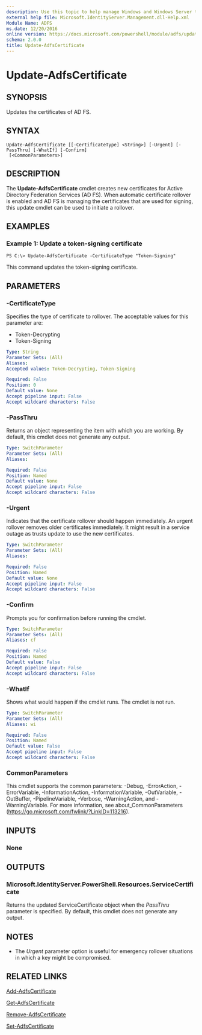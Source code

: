 ```yaml
---
description: Use this topic to help manage Windows and Windows Server technologies with Windows PowerShell.
external help file: Microsoft.IdentityServer.Management.dll-Help.xml
Module Name: ADFS
ms.date: 12/20/2016
online version: https://docs.microsoft.com/powershell/module/adfs/update-adfscertificate?view=windowsserver2019-ps&wt.mc_id=ps-gethelp
schema: 2.0.0
title: Update-AdfsCertificate
---
```


# Update-AdfsCertificate

## SYNOPSIS
Updates the certificates of AD FS.

## SYNTAX

```
Update-AdfsCertificate [[-CertificateType] <String>] [-Urgent] [-PassThru] [-WhatIf] [-Confirm]
 [<CommonParameters>]
```

## DESCRIPTION
The **Update-AdfsCertificate** cmdlet creates new certificates for Active Directory Federation Services (AD FS).
When automatic certificate rollover is enabled and AD FS is managing the certificates that are used for signing, this update cmdlet can be used to initiate a rollover.

## EXAMPLES

### Example 1: Update a token-signing certificate
```
PS C:\> Update-AdfsCertificate -CertificateType "Token-Signing"
```

This command updates the token-signing certificate.

## PARAMETERS

### -CertificateType
Specifies the type of certificate to rollover.
The acceptable values for this parameter are:

- Token-Decrypting
- Token-Signing

```yaml
Type: String
Parameter Sets: (All)
Aliases: 
Accepted values: Token-Decrypting, Token-Signing

Required: False
Position: 0
Default value: None
Accept pipeline input: False
Accept wildcard characters: False
```

### -PassThru
Returns an object representing the item with which you are working.
By default, this cmdlet does not generate any output.

```yaml
Type: SwitchParameter
Parameter Sets: (All)
Aliases: 

Required: False
Position: Named
Default value: None
Accept pipeline input: False
Accept wildcard characters: False
```

### -Urgent
Indicates that the certificate rollover should happen immediately.
An urgent rollover removes older certificates immediately.
It might result in a service outage as trusts update to use the new certificates.

```yaml
Type: SwitchParameter
Parameter Sets: (All)
Aliases: 

Required: False
Position: Named
Default value: None
Accept pipeline input: False
Accept wildcard characters: False
```

### -Confirm
Prompts you for confirmation before running the cmdlet.

```yaml
Type: SwitchParameter
Parameter Sets: (All)
Aliases: cf

Required: False
Position: Named
Default value: False
Accept pipeline input: False
Accept wildcard characters: False
```

### -WhatIf
Shows what would happen if the cmdlet runs.
The cmdlet is not run.

```yaml
Type: SwitchParameter
Parameter Sets: (All)
Aliases: wi

Required: False
Position: Named
Default value: False
Accept pipeline input: False
Accept wildcard characters: False
```

### CommonParameters
This cmdlet supports the common parameters: -Debug, -ErrorAction, -ErrorVariable, -InformationAction, -InformationVariable, -OutVariable, -OutBuffer, -PipelineVariable, -Verbose, -WarningAction, and -WarningVariable. For more information, see about_CommonParameters (https://go.microsoft.com/fwlink/?LinkID=113216).

## INPUTS

### None

## OUTPUTS

### Microsoft.IdentityServer.PowerShell.Resources.ServiceCertificate

Returns the updated ServiceCertificate object when the *PassThru* parameter is specified. By default, this cmdlet does not generate any output.

## NOTES
* The *Urgent* parameter option is useful for emergency rollover situations in which a key might be compromised.

## RELATED LINKS

[Add-AdfsCertificate](./Add-AdfsCertificate.md)

[Get-AdfsCertificate](./Get-AdfsCertificate.md)

[Remove-AdfsCertificate](./Remove-AdfsCertificate.md)

[Set-AdfsCertificate](./Set-AdfsCertificate.md)


